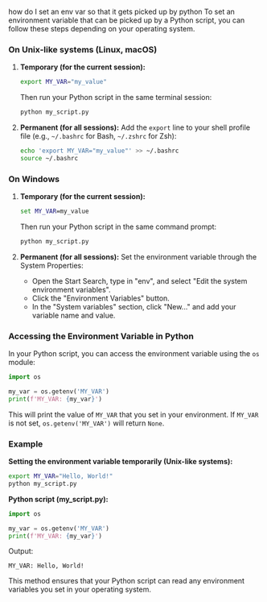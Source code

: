 how do I set an env var so that it gets picked up by python 
To set an environment variable that can be picked up by a Python script, you can follow these steps depending on your operating system.

### On Unix-like systems (Linux, macOS)

1. **Temporary (for the current session):**
   ```sh
   export MY_VAR="my_value"
   ```
   Then run your Python script in the same terminal session:
   ```sh
   python my_script.py
   ```

2. **Permanent (for all sessions):**
   Add the `export` line to your shell profile file (e.g., `~/.bashrc` for Bash, `~/.zshrc` for Zsh):
   ```sh
   echo 'export MY_VAR="my_value"' >> ~/.bashrc
   source ~/.bashrc
   ```

### On Windows

1. **Temporary (for the current session):**
   ```cmd
   set MY_VAR=my_value
   ```
   Then run your Python script in the same command prompt:
   ```cmd
   python my_script.py
   ```

2. **Permanent (for all sessions):**
   Set the environment variable through the System Properties:
   - Open the Start Search, type in "env", and select "Edit the system environment variables".
   - Click the "Environment Variables" button.
   - In the "System variables" section, click "New..." and add your variable name and value.

### Accessing the Environment Variable in Python

In your Python script, you can access the environment variable using the `os` module:

```python
import os

my_var = os.getenv('MY_VAR')
print(f'MY_VAR: {my_var}')
```

This will print the value of `MY_VAR` that you set in your environment. If `MY_VAR` is not set, `os.getenv('MY_VAR')` will return `None`.

### Example

**Setting the environment variable temporarily (Unix-like systems):**
```sh
export MY_VAR="Hello, World!"
python my_script.py
```

**Python script (my_script.py):**
```python
import os

my_var = os.getenv('MY_VAR')
print(f'MY_VAR: {my_var}')
```

Output:
```
MY_VAR: Hello, World!
```

This method ensures that your Python script can read any environment variables you set in your operating system.
